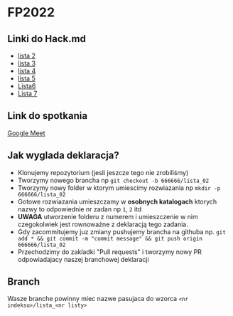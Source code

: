 # FP2022
## Linki do Hack.md
- [lista 2](https://hackmd.io/n3PDESuQRqerXNGPm6ZEuQ)
- [lista 3](https://hackmd.io/ubxCRB5UROqu1ZCUn5vYCw)
- [lista 4](https://hackmd.io/WMlK86sRTZKdaoojgTHEcA)
- [lista 5](https://hackmd.io/itbyQUFKSo68b1vOqdeseA)
- [Lista6](https://hackmd.io/BzBNxwE_TZOUkU_E0EbWug)
- [Lista 7](https://hackmd.io/_IVrUws1QRekAJEyCy9LCg)

## Link do spotkania 
[Google Meet](https://meet.google.com/zse-gjvv-nin)

## Jak wyglada deklaracja?
- Klonujemy repozytorium (jesli jeszcze tego nie zrobiliśmy)
- Tworzymy nowego brancha np `git checkout -b 666666/lista_02`
- Tworzymy nowy folder w ktorym umiescimy rozwiazania np `mkdir -p 666666/lista_02`
- Gotowe rozwiazania umieszczamy w **osobnych katalogach** ktorych nazwy to odpowiednie nr zadan np `1`, `2` itd
- **UWAGA** utworzenie folderu z numerem i umieszczenie w nim czegokolwiek jest rownoważne z deklaracją tego zadania.
- Gdy zacommitujemy juz zmiany pushujemy brancha na githuba np. `git add * && git commit -m "commit message" && git push origin 666666/lista_02`
- Przechodzimy do zakladki "Pull requests" i tworzymy nowy PR odpowiadajacy naszej branchowej deklaracji

## Branch
Wasze branche powinny miec nazwe pasujaca do wzorca `<nr indeksu>/lista_<nr listy>`

